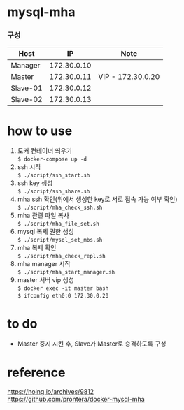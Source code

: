 # mysql-mha
### 구성  
|Host|IP|Note|
|---|---|---|
|Manager|172.30.0.10|
|Master|172.30.0.11|VIP - 172.30.0.20|
|Slave-01|172.30.0.12|
|Slave-02|172.30.0.13|  


# how to use
1. 도커 컨테이너 띄우기  
```$ docker-compose up -d```
2. ssh 시작  
```$ ./script/ssh_start.sh```
3. ssh key 생성  
```$ ./script/ssh_share.sh```
4. mha ssh 확인(위에서 생성한 key로 서로 접속 가능 여부 확인)  
```$ ./script/mha_check_ssh.sh```
5. mha 관련 파일 복사  
```$ ./script/mha_file_set.sh```
6. mysql 복제 권한 생성  
```$ ./script/mysql_set_mbs.sh```
7. mha 복제 확인  
```$ ./script/mha_check_repl.sh```
8. mha manager 시작  
```$ ./script/mha_start_manager.sh```
9. master 서버 vip 생성  
```$ docker exec -it master bash```  
```$ ifconfig eth0:0 172.30.0.20```

# to do
* Master 중지 시킨 후, Slave가 Master로 승격하도록 구성

# reference
https://hoing.io/archives/9812  
https://github.com/prontera/docker-mysql-mha

